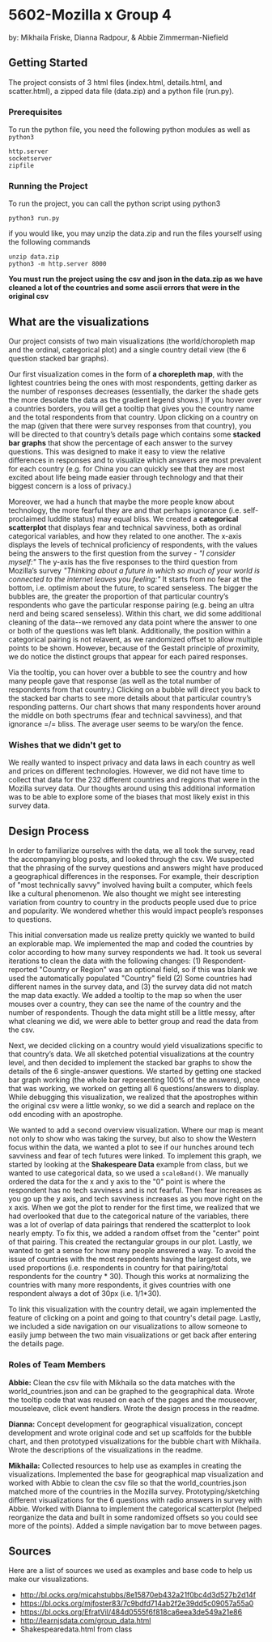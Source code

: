 # 5602-Mozilla x Group 4
by: Mikhaila Friske, Dianna Radpour, & Abbie Zimmerman-Niefield

## Getting Started
The project consists of 3 html files (index.html, details.html, and scatter.html), a zipped data file (data.zip) and a python file (run.py).

### Prerequisites
To run the python file, you need the following python modules as well as `python3`
```
http.server
socketserver
zipfile
```

### Running the Project
To run the project, you can call the python script using python3
```
python3 run.py
```
if you would like, you may unzip the data.zip and run the files yourself using the following commands

```
unzip data.zip
python3 -m http.server 8000
```
**You must run the project using the csv and json in the data.zip as we have cleaned a lot of the countries and some ascii errors that were in the original csv**

## What are the visualizations
Our project consists of two main visualizations (the world/choropleth map and the ordinal, categorical plot) and a single country detail view (the 6 question stacked bar graphs).

Our first visualization comes in the form of **a chorepleth map**, with the lightest countries being the ones with most respondents, getting darker as the number of responses decreases (essentially, the darker the shade gets the more desolate the data as the gradient legend shows.) If you hover over a countries borders, you will get a tooltip that gives you the country name and the total respondents from that country. Upon clicking on a country on the map (given that there were survey responses from that country), you will be directed to that country’s details page which contains some **stacked bar graphs** that show the percentage of each answer to the survey questions. This was designed to make it easy to view the relative differences in responses and to visualize which answers are most prevalent for each country (e.g. for China you can quickly see that they are most excited about life being made easier through technology and that their biggest concern is a loss of privacy.) 

Moreover, we had a hunch that maybe the more people know about technology, the more fearful they are and that perhaps ignorance (i.e. self-proclaimed luddite status) may equal bliss. We created a **categorical scatterplot** that displays fear and technical savviness, both as ordinal categorical variables, and how they related to one another. The x-axis displays the levels of technical proficiency of respondents, with the values being the answers to the first question from the survey - *"I consider myself:"* The y-axis has the five responses to the third question from Mozilla’s survey *"Thinking about a future in which so much of your world is connected to the internet leaves you feeling:"* It starts from no fear at the bottom, i.e. optimism about the future, to scared senseless. The bigger the bubbles are, the greater the proportion of that particular country’s respondents who gave the particular response pairing (e.g. being an ultra nerd and being scared senseless). Within this chart, we did some additional cleaning of the data--we removed any data point where the answer to one or both of the questions was left blank. Additionally, the position within a categorical pairing is not relavent, as we randomized offset to allow multiple points to be shown. However, because of the Gestalt principle of proximity, we do notice the distinct groups that appear for each paired responses.

Via the tooltip, you can hover over a bubble to see the country and how many people gave that response (as well as the total number of respondents from that country.) Clicking on a bubble will direct you back to the stacked bar charts to see more details about that particular country’s responding patterns. Our chart shows that many respondents hover around the middle on both spectrums (fear and technical savviness), and that ignorance =/= bliss. The average user seems to be wary/on the fence. 

### Wishes that we didn't get to
We really wanted to inspect privacy and data laws in each country as well and prices on different technologies. However, we did not have time to collect that data for the 232 different countries and regions that were in the Mozilla survey data. Our thoughts around using this additional information was to be able to explore some of the biases that most likely exist in this survey data. 

## Design Process
In order to familiarize ourselves with the data, we all took the survey, read the accompanying blog posts, and looked through the csv. We suspected that the phrasing of the survey questions and answers might have produced a geographical differences in the responses. For example, their description of "most technically savvy" involved having built a computer, which feels like a cultural phenomenon. We also thought we might see interesting variation from country to country in the products people used due to price and popularity. We wondered whether this would impact people’s responses to questions. 

This initial conversation made us realize pretty quickly we wanted to build an explorable map. We implemented the map and coded the countries by color according to how many survey respondents we had. It took us several iterations to clean the data with the following changes: (1) Respondent-reported "Country or Region" was an optional field, so if this was blank we used the automatically populated "Country" field (2) Some countries had different names in the survey data, and (3) the survey data did not match the map data exactly. We added a tooltip to the map so when the user mouses over a country, they can see the name of the country and the number of respondents. Though the data might still be a little messy, after what cleaning we did, we were able to better group and read the data from the csv.

Next, we decided clicking on a country would yield visualizations specific to that country’s data. We all sketched potential visualizations at the country level, and then decided to implement the stacked bar graphs to show the details of the 6 single-answer questions. We started by getting one stacked bar graph working (the whole bar representing 100% of the answers), once that was working, we worked on getting all 6 questions/answers to display. While debugging this visualization, we realized that the apostrophes within the original csv were a little wonky, so we did a search and replace on the odd encoding with an apostrophe.

We wanted to add a second overview visualization. Where our map is meant not only to show who was taking the survey, but also to show the Western focus within the data, we wanted a plot to see if our hunches around tech savviness and fear of tech futures were linked. To implement this graph, we started by looking at the **Shakespeare Data** example from class, but we wanted to use categorical data, so we used a `scaleBand()`. We manually ordered the data for the x and y axis to the "0" point is where the respondent has no tech savviness and is not fearful. Then fear increases as you go up the y axis, and tech savviness increases as you move right on the x axis. When we got the plot to render for the first time, we realized that we had overlooked that due to the categorical nature of the variables, there was a lot of overlap of data pairings that rendered the scatterplot to look nearly empty. To fix this, we added a random offset from the "center" point of that pairing. This created the rectangular groups in our plot. Lastly, we wanted to get a sense for how many people answered a way. To avoid the issue of countries with the most respondents having the largest dots, we used proportions (i.e. respondents in country for that pairing/total respondents for the country * 30). Though this works at normalizing the countries with many more respondents, it gives countries with one respondent always a dot of 30px (i.e. 1/1*30).

To link this visualization with the country detail, we again implemented the feature of clicking on a point and going to that country's detail page. Lastly, we included a side navigation on our visualizations to allow someone to easily jump between the two main visualizations or get back after entering the details page.

### Roles of Team Members
**Abbie:** Clean the csv file with Mikhaila so the data matches with the world_countries.json and can be graphed to the geographical data. Wrote the tooltip code that was reused on each of the pages and the mouseover, mouseleave, click event handlers. Wrote the design process in the readme.

**Dianna:** Concept development for geographical visualization, concept development and wrote original code and set up scaffolds for the bubble chart, and then prototyped visualizations for the bubble chart with Mikhaila. Wrote the descriptions of the visualizations in the readme. 

**Mikhaila:** Collected resources to help use as examples in creating the visualizations. Implemented the base for geographical map visualization and worked with Abbie to clean the csv file so that the world_countries.json matched more of the countries in the Mozilla survey. Prototyping/sketching different visualizations for the 6 questions with radio answers in survey with Abbie. Worked with Dianna to implement the categorical scatterplot (helped reorganize the data and built in some randomized offsets so you could see more of the points). Added a simple navigation bar to move between pages.

## Sources
Here are a list of sources we used as examples and base code to help us make our visualizations. 

- http://bl.ocks.org/micahstubbs/8e15870eb432a21f0bc4d3d527b2d14f
- https://bl.ocks.org/mjfoster83/7c9bdfd714ab2f2e39dd5c09057a55a0
- https://bl.ocks.org/EfratVil/484d0555f6f818ca6eea3de549a21e86
- http://learnjsdata.com/group_data.html
- Shakespearedata.html from class
